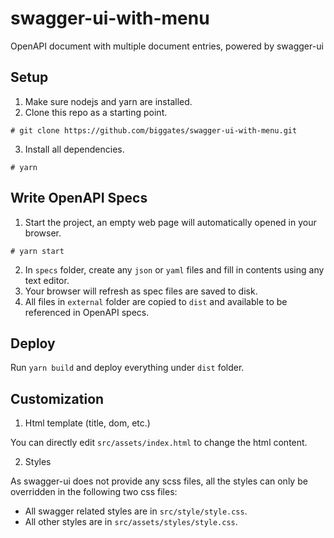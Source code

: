 # swagger-ui-with-menu
OpenAPI document with multiple document entries, powered by swagger-ui

## Setup ##

1. Make sure nodejs and yarn are installed.
2. Clone this repo as a starting point.
  ```
  # git clone https://github.com/biggates/swagger-ui-with-menu.git
  ```
3. Install all dependencies.
  ```
  # yarn
  ```

## Write OpenAPI Specs ##

1. Start the project, an empty web page will automatically opened in your browser.
  ```
  # yarn start
  ```
2. In `specs` folder, create any `json` or `yaml` files and fill in contents using any text editor.
3. Your browser will refresh as spec files are saved to disk.
4. All files in `external` folder are copied to `dist` and available to be referenced in OpenAPI specs.

## Deploy ##

Run `yarn build` and deploy everything under `dist` folder.

## Customization ##

1. Html template (title, dom, etc.)

  You can directly edit `src/assets/index.html` to change the html content.

2. Styles

  As swagger-ui does not provide any scss files, all the styles can only be overridden in the following two css files:
  * All swagger related styles are in `src/style/style.css`.
  * All other styles are in `src/assets/styles/style.css`.
